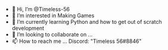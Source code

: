 - 👋 Hi, I’m @Timeless-56
- 👀 I’m interested in Making Games
- 🌱 I’m currently learning Python and how to get out of scratch development
- 💞️ I’m looking to collaborate on ...
- 📫 How to reach me ... Discord: "Timeless 56#8846"

<!---
Timeless-56/Timeless-56 is a ✨ special ✨ repository because its `README.md` (this file) appears on your GitHub profile.
You can click the Preview link to take a look at your changes.
--->
